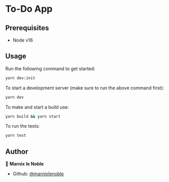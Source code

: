 

# To-Do App

## Prerequisites
- Node v16

## Usage

Run the following command to get started:

```sh
yarn dev:init
```

To start a development server (make sure to run the above command first):

```sh
yarn dev
```

To make and start a build use:

```sh
yarn build && yarn start
```

To run the tests:

```sh
yarn test
```


## Author

👤 **Marnix le Noble**

- Github: [@marnixlenoble](https://github.com/marnixlenoble)

